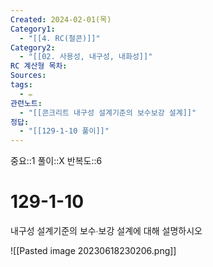 ```yaml
---
Created: 2024-02-01(목)
Category1:
  - "[[4. RC(철콘)]]"
Category2:
  - "[[02. 사용성, 내구성, 내화성]]"
RC 계산형 목차: 
Sources: 
tags:
  - ✏️
관련노트:
  - "[[콘크리트 내구성 설계기준의 보수보강 설계]]"
정답:
  - "[[129-1-10 풀이]]"
---
```

중요::1
풀이::X
반복도::6

#  129-1-10


내구성 설계기준의 보수∙보강 설계에 대해 설명하시오

![[Pasted image 20230618230206.png]]